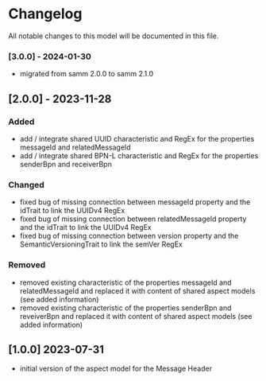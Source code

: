 # Changelog

All notable changes to this model will be documented in this file.

### [3.0.0] - 2024-01-30
- migrated from samm 2.0.0 to samm 2.1.0

## [2.0.0] - 2023-11-28
### Added
- add / integrate shared UUID characteristic and RegEx for the properties messageId and relatedMessageId
- add / integrate shared BPN-L characteristic and RegEx for the properties senderBpn and receiverBpn

### Changed
- fixed bug of missing connection between messageId property and the idTrait to link the UUIDv4 RegEx
- fixed bug of missing connection between relatedMessageId property and the idTrait to link the UUIDv4 RegEx
- fixed bug of missing connection between version property and the SemanticVersioningTrait to link the semVer RegEx

### Removed
- removed existing characteristic of the properties messageId and relatedMessageId and replaced it with content of shared aspect models (see added information)
- removed existing characteristic of the properties senderBpn and reveiverBpn and replaced it with content of shared aspect models (see added information)

## [1.0.0] 2023-07-31

- initial version of the aspect model for the Message Header

